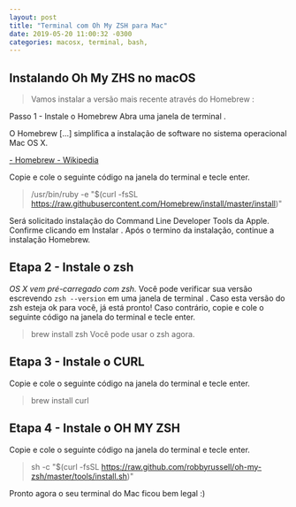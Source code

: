 ```yaml
--- 
layout: post
title: "Terminal com Oh My ZSH para Mac" 
date: 2019-05-20 11:00:32 -0300 
categories: macosx, terminal, bash,
---
```



## Instalando Oh My ZHS no macOS


> Vamos instalar a versão mais recente através do Homebrew :

Passo 1 - Instale o Homebrew
Abra uma janela de terminal .

O Homebrew [...] simplifica a instalação de software no sistema operacional Mac OS X.

[- Homebrew - Wikipedia](http://en.wikipedia.org/wiki/Homebrew_%28package_management_software%29)

Copie e cole o seguinte código na janela do terminal e tecle enter.

> /usr/bin/ruby -e "$(curl -fsSL https://raw.githubusercontent.com/Homebrew/install/master/install)"

Será solicitado instalação do Command Line Developer Tools da Apple. Confirme clicando em Instalar . Após o termino da instalação, continue a instalação Homebrew.

## Etapa 2 - Instale o zsh
*OS X vem pré-carregado com zsh.*
Você pode verificar sua versão escrevendo `zsh --version` em uma janela de terminal . 
Caso esta versão do zsh esteja ok para você, já está pronto! 
Caso contrário, copie e cole o seguinte código na janela do terminal e tecle enter.

> brew install zsh
Você pode usar o zsh agora.

## Etapa 3 - Instale o CURL
Copie e cole o seguinte código na janela do terminal e tecle enter.

> brew install curl

## Etapa 4 - Instale o OH MY ZSH
Copie e cole o seguinte código na janela do terminal e tecle enter.

> sh -c "$(curl -fsSL https://raw.github.com/robbyrussell/oh-my-zsh/master/tools/install.sh)"

Pronto agora o seu terminal do Mac ficou bem legal :)
